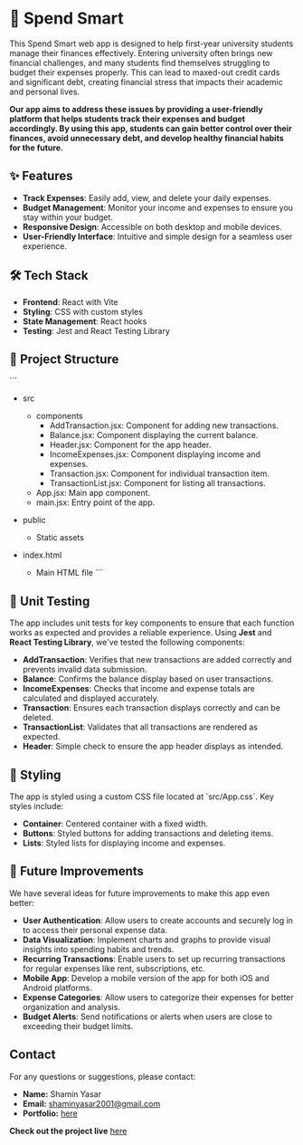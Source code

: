 
# 🚀 Spend Smart

This Spend Smart web app is designed to help first-year university students manage their finances effectively. Entering university often brings new financial challenges, and many students find themselves struggling to budget their expenses properly. This can lead to maxed-out credit cards and significant debt, creating financial stress that impacts their academic and personal lives.

**Our app aims to address these issues by providing a user-friendly platform that helps students track their expenses and budget accordingly. By using this app, students can gain better control over their finances, avoid unnecessary debt, and develop healthy financial habits for the future.**

## ✨ Features

- **Track Expenses**: Easily add, view, and delete your daily expenses.
- **Budget Management**: Monitor your income and expenses to ensure you stay within your budget.
- **Responsive Design**: Accessible on both desktop and mobile devices.
- **User-Friendly Interface**: Intuitive and simple design for a seamless user experience.

## 🛠 Tech Stack

- **Frontend**: React with Vite
- **Styling**: CSS with custom styles
- **State Management**: React hooks
- **Testing**: Jest and React Testing Library

## 📂 Project Structure

\`\`\`
- src
  - components
    - AddTransaction.jsx: Component for adding new transactions.
    - Balance.jsx: Component displaying the current balance.
    - Header.jsx: Component for the app header.
    - IncomeExpenses.jsx: Component displaying income and expenses.
    - Transaction.jsx: Component for individual transaction item.
    - TransactionList.jsx: Component for listing all transactions.
  - App.jsx: Main app component.
  - main.jsx: Entry point of the app.

- public
  - Static assets

- index.html
  - Main HTML file
\`\`\`

## 🧪 Unit Testing
The app includes unit tests for key components to ensure that each function works as expected and provides a reliable experience. Using **Jest** and **React Testing Library**, we've tested the following components:

- **AddTransaction**: Verifies that new transactions are added correctly and prevents invalid data submission.
- **Balance**: Confirms the balance display based on user transactions.
- **IncomeExpenses**: Checks that income and expense totals are calculated and displayed accurately.
- **Transaction**: Ensures each transaction displays correctly and can be deleted.
- **TransactionList**: Validates that all transactions are rendered as expected.
- **Header**: Simple check to ensure the app header displays as intended.

## 🎨 Styling

The app is styled using a custom CSS file located at \`src/App.css\`. Key styles include:

- **Container**: Centered container with a fixed width.
- **Buttons**: Styled buttons for adding transactions and deleting items.
- **Lists**: Styled lists for displaying income and expenses.

## 🚀 Future Improvements

We have several ideas for future improvements to make this app even better:

- **User Authentication**: Allow users to create accounts and securely log in to access their personal expense data.
- **Data Visualization**: Implement charts and graphs to provide visual insights into spending habits and trends.
- **Recurring Transactions**: Enable users to set up recurring transactions for regular expenses like rent, subscriptions, etc.
- **Mobile App**: Develop a mobile version of the app for both iOS and Android platforms.
- **Expense Categories**: Allow users to categorize their expenses for better organization and analysis.
- **Budget Alerts**: Send notifications or alerts when users are close to exceeding their budget limits.

## Contact

For any questions or suggestions, please contact:

- **Name:** Shamin Yasar
- **Email:** shaminyasar2001@gmail.com
- **Portfolio:** [here](https://shamin-portfolio.netlify.app/)

**Check out the project live** [here](https://spend-smart-app.netlify.app/)
